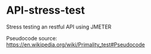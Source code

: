 # API-stress-test
Stress testing an restful API using JMETER

Pseudocode source: https://en.wikipedia.org/wiki/Primality_test#Pseudocode
